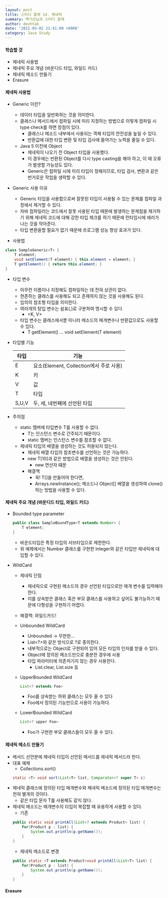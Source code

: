 ```yaml
---
layout: post
title: 스터디 할래 14. 제네릭
summary: 백기선님과 스터디 할래
author: devhtak
date: '2021-03-02 21:41:00 +0900'
category: Java Study
---
```


#### 학습할 것
- 제네릭 사용법
- 제네릭 주요 개념 (바운디드 타입, 와일드 카드)
- 제네릭 메소드 만들기
- Erasure

#### 제네릭 사용법

- Generic 이란?
  - 데이터 타입을 일반화하는 것을 의미한다.
  - 클래스나 메서드에서 컴파일 시에 미리 지정하는 방법으로 이렇게 컴파일 시 type check를 하면 장점이 있다.
    - 클래스나 메소드 내부에서 사용되는 객체 타입의 안전성을 높일 수 있다.
    - 반환값에 대한 타입 변환 및 타입 검사에 들어가는 노력을 줄일 수 있다.
  - Java 5 이전에 Object
    - 제네릭이 나오기 전 Object 타입을 사용했다.
    - 이 경우에는 반환된 Object를 다시 type casting을 해야 하고, 이 때 오류가 발생할 가능성도 있다.
    - Generic은 컴파일 시에 미리 타입이 정해지므로, 타입 검사, 변환과 같은 번거로운 작업을 생략할 수 있다.

- Generic 사용 이유
  - Generic 타입을 사용함으로써 잘못된 타입이 사용될 수 있는 문제를 컴파일 과정에서 제거할 수 있다.
  - 자바 컴파일러는 코드에서 잘못 사용된 타입 때문에 발생하는 문제점을 제거하기 위해 제네릭 코드에 대해 강한 타입 체크를 하기 때문에 런타임시에 에러가 나는 것을 막아준다.
  - 타입 변환을할 필요가 없기 때문에 프로그램 성능 향상 효과가 있다.

- 사용법

```java
class SampleGeneric<T> {
    T element;
    void setElement(T element) { this.element = element; }
    T getElement() { return this.element; }
}
```
  - 타입 변수
    - 아무런 이름이나 지정해도 컴파일하는 데 전혀 상관이 없다.
    - 현존하는 클래스를 사용해도 되고 존재하지 않는 것을 사용해도 된다.
    - 임의의 참조형 타입을 의미한다.
    - 여러개의 탕입 변수는 쉼표(,)로 구분하여 명시할 수 있다 
      - <K, V>
    - 타입 변수는 클래스에서뿐 아니라 메소드의 매개변수나 반환값으로도 사용할 수 있다.
      - T getElement() ... void setElement(T element)

  - 타입별 기능
    
    |타입|기능|
    |---|---|
    |E|요소(Element, Collection에서 주로 사용)|
    |K|키|
    |V|값|
    |T|타입|
    |S,U,V|두, 세, 네번째에 선언된 타입|
    
  - 주의점
    - static 멤버에 타입변수 T를 사용할 수 없다.
      - T는 인스턴스 변수로 간주되기 때문이다.
      - static 멤버는 인스턴스 변수를 참조할 수 없다.
    - 제네릭 타입의 배열을 생성하는 것도 허용되지 않는다.
      - 제네릭 배열 타입의 참조변수를 선언하는 것은 가능하다.
      - new T[10]과 같은 방법으로 배열을 생성하는 것은 안된다.
        - new 연산자 떄문
      - 해결책
        - 꼭! T[]을 만들어야 한다면,
        - Arrays.newInstance(); 메소드나 Object[] 배열을 생성하여 clone()하는 방법을 사용할 수 있다.

#### 제네릭 주요 개념 (바운디드 타입, 와일드 카드)

- Bounded type parameter
  ```java
  public class SampleBoundType<T extends Number> {
      T element;      
  }  
  ```  
  - 바운드타입은 특정 타입의 서브타입으로 제한한다. 
  - 위 예제에서는 Number 클래스를 구현한 Integer와 같은 타입만 제네릭에 대입할 수 있다.

- WildCard
  - 제네릭 단점
    - 제네릭으로 구현된 메소드의 경우 선언된 타입으로만 매개 변수를 입력해야 한다.
    - 이를 상속받은 클래스 혹은 부모 클래스를 사용하고 싶어도 불가능하기 때문에 다형성을 구현하기 어렵다.
  - 해결책: 와일드카드!
  
  - Unbounded WildCard
    - Unbounded -> 무한한...
    - List<?>와 같은 방식으로 ?로 종의한다.
    - 내부적으로는 Object로 구현되어 있어 모든 타입의 인자를 받을 수 있다.
    - Object에 정의된 메소드만으로 충분한 경우에 사용
    - 타입 파라미터에 의존저기지 않는 경우 사용한다.
      - List.clear, List.size 등

  - UpperBounded WildCard
    ```java
    List<? extends Foo>
    ```
    - Foo를 상속받는 하위 클래스는 모두 올 수 있다
    - Foo에서 정의된 기능만으로 사용이 가능하다.
    
  - LowerBounded WildCard
    ```java
    List<? upper Foo>
    ```
    - Foo가 구현한 부모 클래스들이 모두 올 수 있다.

  

#### 제네릭 메소드 만들기

- 메서드 선언분에 제네릭 타입이 선언된 메서드를 제네릭 메서드라 한다.
- 대표 예제
  - Collections.sort()
  ```java
  static <T> void sort(List<T> list, Comparator<? super T> c)
  ```
- 제네릭 클래스에 정의된 타입 매개변수와 제네릭 메소드에 정의된 타입 매개변수는 전혀 별개의 것이다.
  - 같은 타입 문자 T를 사용해도 같지 않다.
- 제네릭 메소드는 매개변수의 타입이 복잡할 때 유용하게 사용할 수 있다.  
  - 기존
  ```java
  public static void printAll(List<? extends Product> list) {
      for(Product p : list) {
          System.out.println(p.getName());
      }
  }
  ```
  - 제네릭 메소드로 변경
  ```java
  public static <T extends Product>void printAll(List<T> list) {
      for(Product p : list) {
          System.out.println(p.getName());
      } 
  }
  ```
#### Erasure
